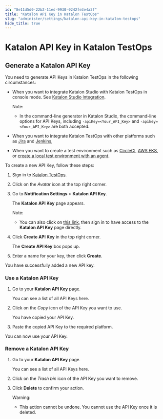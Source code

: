 ```yaml
---
id: "8e11d5d0-22b2-11ed-9930-0242fe3e4a3f"
title: "Katalon API Key in Katalon TestOps"
slug: "administer/settings/katalon-api-key-in-katalon-testops"
hide_title: true
---
```


# <a id="id_ka-api-key" class="anchor_top_offset"/><a id="ariaid-title1" class="anchor_top_offset"/>Katalon API Key in Katalon TestOps


## <a id="id_1" class="anchor_top_offset"/>Generate a Katalon API Key

<p xmlns="http://www.w3.org/1999/xhtml" className="p">You need to generate API Keys in Katalon TestOps in the   following circumstances:</p> 
<ul xmlns="http://www.w3.org/1999/xhtml" className="ul"><li className="li">     <p className="p">When you want to integrate Katalon Studio with Katalon TestOps       in console mode. See <a className="xref" href="#">Katalon         Studio Integration</a>.</p>     <div className="note note note_note"><span className="note__title">Note:</span>        <ul className="ul"><li className="li"><p className="p">In the command-line generator in Katalon Studio, the             command-line options for API Keys, including             <code className="ph codeph">-apiKey=&lt;Your_API_Key&gt;</code> and             <code className="ph codeph">-apikey=&lt;Your_API_Key&gt;</code> are both accepted.</p></li></ul>     </div>   </li><li className="li">     <p className="p">When you want to integrate Katalon TestOps with other platforms       such as <a className="xref" href="/organize/integration-for-organizing-tests/jira-integration/enable-katalon-testops---jira-integration-for-test-management">Jira</a>       and <a className="xref" href="/execute/cicd-integrations/jenkins-integration/use-katalon-plugins-for-jenkins-integration/integrate-jenkins-with-testops">Jenkins</a>,</p>   </li><li className="li">     <p className="p">When you want to create a test environment such as <a className="xref" href="/execute/cloud-based-test-execution/test-execution-with-testops/set-up-circleci-test-environments-for-testops">CircleCI</a>,       <a className="xref" href="/execute/cloud-based-test-execution/test-execution-with-testops/set-up-kubernetes-test-environments-for-testops">AWS         EKS</a>, or <a className="xref" href="/execute/cloud-based-test-execution/test-execution-with-testops/local-test-environments/create-a-local-test-environment-with-an-agent">create         a local test environment with an agent</a>.</p>   </li></ul> 
<p xmlns="http://www.w3.org/1999/xhtml" className="p">To create a new API Key, follow these steps:</p> 
<ol xmlns="http://www.w3.org/1999/xhtml" className="ol"><li className="li">     <p className="p">Sign in to <a className="xref j-external-link" href="https://testops.katalon.io/login" target="_blank">Katalon         TestOps</a>.</p>   </li><li className="li">     <p className="p">Click on the <em className="ph i">Avatar</em> icon at the top right corner.</p>   </li><li className="li">     <p className="p">Go to <strong className="ph b">Notification Settings</strong> &gt;       <strong className="ph b">Katalon API Key</strong>.</p>     <p className="p">The <strong className="ph b">Katalon API Key</strong> page appears.</p>     <div className="note note note_note"><span className="note__title">Note:</span>        <ul className="ul"><li className="li"><p className="p">You can also click on <a className="xref j-external-link" href="https://testops.katalon.io/user/apikey" target="_blank">this link</a>, then             sign in to have access to the <strong className="ph b">Katalon API Key</strong> page             directly.</p></li></ul>     </div>   </li><li className="li">     <p className="p">Click <strong className="ph b">Create API Key</strong> in the top right       corner.</p>     <p className="p">The <strong className="ph b">Create API Key</strong> box pops up.</p>   </li><li className="li">     <p className="p">Enter a name for your key, then click       <strong className="ph b">Create</strong>.</p>   </li></ol> 
<p xmlns="http://www.w3.org/1999/xhtml" className="p">You have successfully added a new API key.</p> 
    

### <a id="id_2" class="anchor_top_offset"/>Use a Katalon API Key

    
      
<ol xmlns="http://www.w3.org/1999/xhtml" className="ol">   <li className="li">     <p className="p">Go to your <strong className="ph b">Katalon API Key</strong> page.</p>     <p className="p">You can see a list of all API Keys here.</p>   </li>   <li className="li">     <p className="p">Click on the <em className="ph i">Copy</em> icon of the API Key you want to       use.</p>     <p className="p">You have copied your API Key.</p>   </li>   <li className="li">     <p className="p">Paste the copied API Key to the required platform.</p>   </li> </ol> 
      
<p xmlns="http://www.w3.org/1999/xhtml" className="p">You can now use your API Key.</p> 
    
  

### <a id="id_3" class="anchor_top_offset"/>Remove a Katalon API Key

<ol xmlns="http://www.w3.org/1999/xhtml" className="ol"><li className="li">     <p className="p">Go to your <strong className="ph b">Katalon API Key</strong> page.</p>     <p className="p">You can see a list of all API Keys here.</p>   </li><li className="li">     <p className="p">Click on the <em className="ph i">Trash bin</em> icon of the API Key you want to       remove.</p>   </li><li className="li">     <p className="p">Click <strong className="ph b">Delete</strong> to confirm your action.</p>     <div className="note warning note_warning"><span className="note__title">Warning:</span>        <ul className="ul"><li className="li"><p className="p">This action cannot be undone. You cannot use the API Key once it             is deleted.</p></li></ul>     </div>   </li></ol> 
